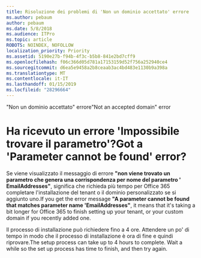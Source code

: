 ```yaml
---
title: Risoluzione dei problemi di 'Non un dominio accettato' errore
ms.author: pebaum
author: pebaum
ms.date: 5/8/2018
ms.audience: ITPro
ms.topic: article
ROBOTS: NOINDEX, NOFOLLOW
localization_priority: Priority
ms.assetid: 5190e27b-f94b-4f3c-b5b8-841e2bd7cff9
ms.openlocfilehash: f06c366d05d781a17153159d52f756a252940ce4
ms.sourcegitcommit: d6ea5e9458a2b8ceaab3ac4bd483e1130b9a398a
ms.translationtype: MT
ms.contentlocale: it-IT
ms.lasthandoff: 01/15/2019
ms.locfileid: "28296664"
---
```

<span data-ttu-id="7a589-102">"Non un dominio accettato" errore</span><span class="sxs-lookup"><span data-stu-id="7a589-102">"Not an accepted domain" error</span></span>

# <a name="got-a-parameter-cannot-be-found-error"></a><span data-ttu-id="7a589-103">Ha ricevuto un errore 'Impossibile trovare il parametro'?</span><span class="sxs-lookup"><span data-stu-id="7a589-103">Got a 'Parameter cannot be found' error?</span></span>

<span data-ttu-id="7a589-104">Se viene visualizzato il messaggio di errore **"non viene trovato un parametro che genera una corrispondenza per nome del parametro ' EmailAddresses"**, significa che richieda più tempo per Office 365 completare l'installazione del tenant o il dominio personalizzato se si aggiunto uno.</span><span class="sxs-lookup"><span data-stu-id="7a589-104">If you get the error message **"A parameter cannot be found that matches parameter name 'EmailAddresses"**, it means that it's taking a bit longer for Office 365 to finish setting up your tenant, or your custom domain if you recently added one.</span></span> 
  
<span data-ttu-id="7a589-p101">Il processo di installazione può richiedere fino a 4 ore. Attendere un po' di tempo in modo che il processo di installazione è ora di fine e quindi riprovare.</span><span class="sxs-lookup"><span data-stu-id="7a589-p101">The setup process can take up to 4 hours to complete. Wait a while so the set up process has time to finish, and then try again.</span></span>
  

